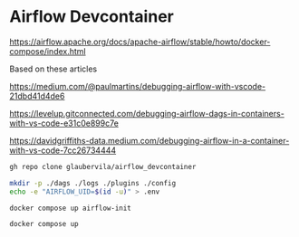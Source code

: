 # Airflow Devcontainer


https://airflow.apache.org/docs/apache-airflow/stable/howto/docker-compose/index.html


Based on these articles

https://medium.com/@paulmartins/debugging-airflow-with-vscode-21dbd41d4de6

https://levelup.gitconnected.com/debugging-airflow-dags-in-containers-with-vs-code-e31c0e899c7e

https://davidgriffiths-data.medium.com/debugging-airflow-in-a-container-with-vs-code-7cc26734444


```bash
gh repo clone glaubervila/airflow_devcontainer
```

```bash
mkdir -p ./dags ./logs ./plugins ./config
echo -e "AIRFLOW_UID=$(id -u)" > .env
```

```bash
docker compose up airflow-init
```

```bash
docker compose up
```

